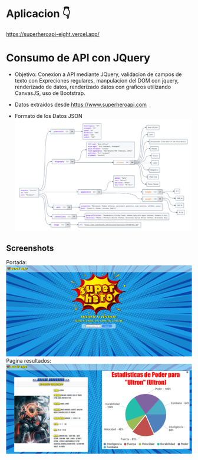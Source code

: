  # Aplicacion 👇  
https://superheroapi-eight.vercel.app/ 

# Consumo de API con JQuery
- Objetivo:
   Conexion a API mediante JQuery, validacion de campos de texto con Expreciones regulares, manpulacion del DOM con jquery, renderizado de datos, renderizado datos con graficos utilizando CanvasJS, uso de Bootstrap.   
   
- Datos extraidos desde  https://www.superheroapi.com
- Formato de los Datos JSON
![Logo](https://raw.githubusercontent.com/VictorTapiaEgana/SuperHeroAPI/master/assets/datos/DiagramaJSON.png)


## Screenshots

Portada: 
![App Screenshot](https://raw.githubusercontent.com/VictorTapiaEgana/SuperHeroAPI/master/assets/img/screenshoot/portada.png)
Pagina resultados:
![App Screenshot](https://raw.githubusercontent.com/VictorTapiaEgana/SuperHeroAPI/master/assets/img/screenshoot/resultados3.png)
